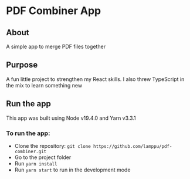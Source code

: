 # PDF Combiner App

## About

A simple app to merge PDF files together

## Purpose

A fun little project to strengthen my React skills. I also threw TypeScript in the mix to learn something new

## Run the app

This app was built using Node v19.4.0 and Yarn v3.3.1

### To run the app:
- Clone the repository: ```git clone https://github.com/lamppu/pdf-combiner.git```
- Go to the project folder
- Run ```yarn install```
- Run ```yarn start``` to run in the development mode
